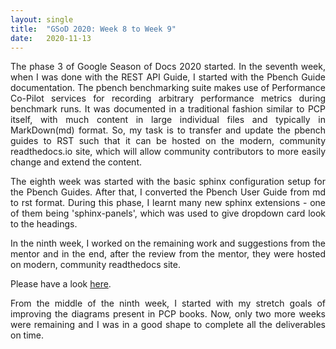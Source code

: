 ```yaml
---
layout: single
title:  "GSoD 2020: Week 8 to Week 9"
date:   2020-11-13
---
```


<p style='text-align: justify;'>
The phase 3 of Google Season of Docs 2020 started. In the seventh week, when I was done with the REST API Guide, I started with the Pbench Guide documentation. The pbench benchmarking suite makes use of Performance Co-Pilot services for recording arbitrary performance metrics during benchmark runs. It was documented in a traditional fashion similar to PCP itself, with much content in large individual files and typically in MarkDown(md) format. So, my task is to transfer and update the pbench guides to RST such that it can be hosted on the modern, community readthedocs.io site, which will allow community contributors to more easily change and extend the content.
</p>

<p style='text-align: justify;'>
The eighth week was started with the basic sphinx configuration setup for the Pbench Guides. After that, I converted the Pbench User Guide from md to rst format. During this phase, I learnt many new sphinx extensions - one of them being 'sphinx-panels', which was used to give dropdown card look to the headings.  
</p>

<p style='text-align: justify;'>
In the ninth week, I worked on the remaining work and suggestions from the mentor and in the end, after the review from the mentor, they were hosted on modern, community readthedocs site.
</p>

Please have a look [here](https://pbench.readthedocs.io/en/latest/). 

<p style='text-align: justify;'>
From the middle of the ninth week, I started with my stretch goals of improving the diagrams present in PCP books. Now, only two more weeks were remaining and I was in a good shape to complete all the deliverables on time.
</p>

